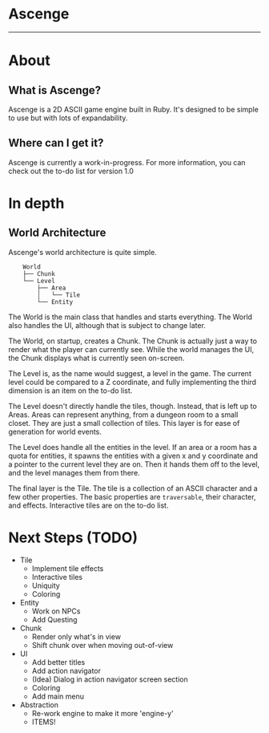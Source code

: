 # Ascenge
---
# About

## What is Ascenge?
Ascenge is a 2D ASCII game engine built in Ruby. It's designed to be simple to use but with lots of expandability.

## Where can I get it?
Ascenge is currently a work-in-progress. For more information, you can check out the to-do list for version 1.0

# In depth

## World Architecture
Ascenge's world architecture is quite simple.
```
    World
    ├── Chunk
    └── Level
        ├── Area
        │   └── Tile
        └── Entity
```
The World is the main class that handles and starts everything. The World also handles the UI, although that is subject to change later.


The World, on startup, creates a Chunk. The Chunk is actually just a way to render what the player can currently see. While the world manages the UI, the Chunk displays what is currently seen on-screen.

The Level is, as the name would suggest, a level in the game. The current level could be compared to a Z coordinate, and fully implementing the third dimension is an item on the to-do list.

The Level doesn't directly handle the tiles, though. Instead, that is left up to Areas. Areas can represent anything, from a dungeon room to a small closet. They are just a small collection of tiles. This layer is for ease of generation for world events.

The Level does handle all the entities in the level. If an area or a room has a quota for entities, it spawns the entities with a given x and y coordinate and a pointer to the current level they are on. Then it hands them off to the level, and the level manages them from there.

The final layer is the Tile. The tile is a collection of an ASCII character and a few other properties. The basic properties are `traversable`, their character, and effects. Interactive tiles are on the to-do list.

# Next Steps (TODO)

 - Tile
     - Implement tile effects
     - Interactive tiles
     - Uniquity
     - Coloring
 - Entity
     - Work on NPCs
     - Add Questing
 - Chunk
     - Render only what's in view
     - Shift chunk over when moving out-of-view
 - UI
     - Add better titles
     - Add action navigator
     - (Idea) Dialog in action navigator screen section
     - Coloring
     - Add main menu
 - Abstraction
     - Re-work engine to make it more 'engine-y'
     - ITEMS!
